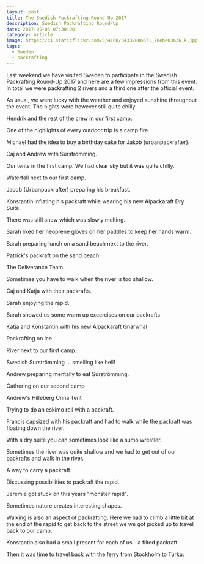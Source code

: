 ```yaml
---
layout: post
title: The Swedish Packrafting Round-Up 2017
description: Swedish Packrafting Round-Up
date: 2017-05-05 07:30:00
category: article
image: https://c1.staticflickr.com/5/4160/34332806671_78ebe03636_k.jpg
tags:
  - Sweden
  - packrafting
---
```

Last weekend we have visited Sweden to participate in the Swedish Packrafting Round-Up 2017 and here are a few impressions from this event. In total we were packrafting 2 rivers and a third one after the official event.

As usual, we were lucky with the weather and enjoyed sunshine throughout the event. The nights were however still quite chilly.

<amp-img src="https://c1.staticflickr.com/5/4160/34332806671_78ebe03636_k.jpg" width="2048" height="1367" layout="responsive" alt="Swedish Packrafting Round-Up 2017 - Preparation and Departure"></amp-img>


<!--more-->

Hendrik and the rest of the crew in our first camp.

<a data-flickr-embed="true"  href="https://www.flickr.com/photos/90204224@N07/33653394973/in/dateposted-public/" title="Swedish Packrafting Round Up"><amp-img src="https://c1.staticflickr.com/3/2848/33653394973_50d74d6e17_k.jpg" width="2048" height="1367" layout="responsive" alt="Swedish Packrafting Round Up"></amp-img></a><script async src="//embedr.flickr.com/assets/client-code.js" charset="utf-8"></script>

One of the highlights of every outdoor trip is a camp fire.

<a data-flickr-embed="true"  href="https://www.flickr.com/photos/90204224@N07/33653396563/in/dateposted-public/" title="Swedish Packrafting Round Up"><amp-img src="https://c1.staticflickr.com/5/4172/33653396563_f403387e21_k.jpg" width="2048" height="1367" layout="responsive" alt="Swedish Packrafting Round Up"></amp-img></a><script async src="//embedr.flickr.com/assets/client-code.js" charset="utf-8"></script>

Michael had the idea to buy a birthday cake for Jakob (urbanpackrafter).

<a data-flickr-embed="true"  href="https://www.flickr.com/photos/90204224@N07/33620937414/in/dateposted-public/" title="Swedish Packrafting Round Up"><amp-img src="https://c1.staticflickr.com/5/4175/33620937414_7220edeee6_k.jpg" width="2048" height="1367" layout="responsive" alt="Swedish Packrafting Round Up"></amp-img></a><script async src="//embedr.flickr.com/assets/client-code.js" charset="utf-8"></script>

Caj and Andrew with Surströmming.

<a data-flickr-embed="true"  href="https://www.flickr.com/photos/90204224@N07/33620938984/in/dateposted-public/" title="Swedish Packrafting Round Up"><amp-img src="https://c1.staticflickr.com/5/4188/33620938984_828dfbdb7b_k.jpg" width="2048" height="1367" layout="responsive" alt="Swedish Packrafting Round Up"></amp-img></a><script async src="//embedr.flickr.com/assets/client-code.js" charset="utf-8"></script>

Our tents in the first camp. We had clear sky but it was quite chilly.

<a data-flickr-embed="true"  href="https://www.flickr.com/photos/90204224@N07/34463156265/in/dateposted-public/" title="MSR Hubba Hubba and Hilleberg Anjan night"><amp-img src="https://c1.staticflickr.com/5/4189/34463156265_76e2e3fc85_k.jpg" width="2048" height="1367" layout="responsive" alt="MSR Hubba Hubba and Hilleberg Anjan night"></amp-img></a><script async src="//embedr.flickr.com/assets/client-code.js" charset="utf-8"></script>

Waterfall next to our first camp.

<a data-flickr-embed="true"  href="https://www.flickr.com/photos/90204224@N07/34463159145/in/dateposted-public/" title="Swedish Packrafting Round Up"><amp-img src="https://c1.staticflickr.com/5/4157/34463159145_91ef45bae0_k.jpg" width="2048" height="1367" layout="responsive" alt="Swedish Packrafting Round Up"></amp-img></a><script async src="//embedr.flickr.com/assets/client-code.js" charset="utf-8"></script>


Jacob (Urbanpackrafter) preparing his breakfast.

<a data-flickr-embed="true"  href="https://www.flickr.com/photos/90204224@N07/34332725051/in/dateposted-public/" title="Swedish Packrafting Round Up"><amp-img src="https://c1.staticflickr.com/3/2866/34332725051_934bfa44da_k.jpg" width="2048" height="1367" layout="responsive" alt="Swedish Packrafting Round Up"></amp-img></a><script async src="//embedr.flickr.com/assets/client-code.js" charset="utf-8"></script>

Konstantin inflating his packraft while wearing his new Alpackaraft Dry Suite.

<a data-flickr-embed="true"  href="https://www.flickr.com/photos/90204224@N07/34303546092/in/dateposted-public/" title="Alpacka Raft Men’s Stowaway Tough"><amp-img src="https://c1.staticflickr.com/5/4165/34303546092_082d7b5e9b_k.jpg" width="2048" height="1367" layout="responsive" alt="Alpacka Raft Men’s Stowaway Tough"></amp-img></a><script async src="//embedr.flickr.com/assets/client-code.js" charset="utf-8"></script>

There was still snow which was slowly melting.

<a data-flickr-embed="true"  href="https://www.flickr.com/photos/90204224@N07/34463168885/in/dateposted-public/" title="Swedish Packrafting Round Up"><amp-img src="https://c1.staticflickr.com/5/4179/34463168885_af0f936188_k.jpg" width="2048" height="1367" layout="responsive" alt="Swedish Packrafting Round Up"></amp-img></a><script async src="//embedr.flickr.com/assets/client-code.js" charset="utf-8"></script>

Sarah liked her neoprene gloves on her paddles to keep her hands warm.

<a data-flickr-embed="true"  href="https://www.flickr.com/photos/90204224@N07/33653421353/in/dateposted-public/" title="Swedish Packrafting Round Up"><amp-img src="https://c1.staticflickr.com/5/4185/33653421353_80703260c1_k.jpg" width="2048" height="1367" layout="responsive" alt="Swedish Packrafting Round Up"></amp-img></a><script async src="//embedr.flickr.com/assets/client-code.js" charset="utf-8"></script>

Sarah preparing lunch on a sand beach next to the river.

<a data-flickr-embed="true"  href="https://www.flickr.com/photos/90204224@N07/34078296130/in/dateposted-public/" title="Swedish Packrafting Round Up"><amp-img src="https://c1.staticflickr.com/5/4192/34078296130_e693b8643d_k.jpg" width="2048" height="1367" layout="responsive" alt="Swedish Packrafting Round Up"></amp-img></a><script async src="//embedr.flickr.com/assets/client-code.js" charset="utf-8"></script>

Patrick's packraft on the sand beach.

<a data-flickr-embed="true"  href="https://www.flickr.com/photos/90204224@N07/34463171765/in/dateposted-public/" title="red alpackaraft packraft yukon yak"><amp-img src="https://c1.staticflickr.com/5/4165/34463171765_6cef81e98d_k.jpg" width="2048" height="1367" layout="responsive" alt="red alpackaraft packraft yukon yak"></amp-img></a><script async src="//embedr.flickr.com/assets/client-code.js" charset="utf-8"></script>

The Deliverance Team.

<a data-flickr-embed="true"  href="https://www.flickr.com/photos/90204224@N07/34332763521/in/dateposted-public/" title="Swedish Packrafting Round Up"><amp-img src="https://c1.staticflickr.com/5/4191/34332763521_96956058ce_k.jpg" width="2048" height="1367" layout="responsive" alt="Swedish Packrafting Round Up"></amp-img></a><script async src="//embedr.flickr.com/assets/client-code.js" charset="utf-8"></script>

Sometimes you have to walk when the river is too shallow.

<a data-flickr-embed="true"  href="https://www.flickr.com/photos/90204224@N07/34332768561/in/dateposted-public/" title="Swedish Packrafting Round Up"><amp-img src="https://c1.staticflickr.com/5/4158/34332768561_a336a816d9_k.jpg" width="2048" height="1367" layout="responsive" alt="Swedish Packrafting Round Up"></amp-img></a><script async src="//embedr.flickr.com/assets/client-code.js" charset="utf-8"></script>

Caj and Katja with their packrafts.

<a data-flickr-embed="true"  href="https://www.flickr.com/photos/90204224@N07/34332769781/in/dateposted-public/" title="Swedish Packrafting Round Up"><amp-img src="https://c1.staticflickr.com/5/4165/34332769781_df4fe55ef6_k.jpg" width="2048" height="1367" layout="responsive" alt="Swedish Packrafting Round Up"></amp-img></a><script async src="//embedr.flickr.com/assets/client-code.js" charset="utf-8"></script>

Sarah enjoying the rapid.

<a data-flickr-embed="true"  href="https://www.flickr.com/photos/90204224@N07/34463202215/in/dateposted-public/" title="Sarah Tingey Alpackaraft"><amp-img src="https://c1.staticflickr.com/5/4157/34463202215_f4d5e1aecd_k.jpg" width="2048" height="1367" layout="responsive" alt="Sarah Tingey Alpackaraft"></amp-img></a><script async src="//embedr.flickr.com/assets/client-code.js" charset="utf-8"></script>

Sarah showed us some warm up excercises on our packrafts

<a data-flickr-embed="true"  href="https://www.flickr.com/photos/90204224@N07/33620984384/in/dateposted-public/" title="Swedish Packrafting Round Up"><amp-img src="https://c1.staticflickr.com/5/4162/33620984384_44386f983c_k.jpg" width="2048" height="1367" layout="responsive" alt="Swedish Packrafting Round Up"></amp-img></a><script async src="//embedr.flickr.com/assets/client-code.js" charset="utf-8"></script>

Katja and Konstantin with his new Alpackaraft Gnarwhal

<a data-flickr-embed="true"  href="https://www.flickr.com/photos/90204224@N07/34078321490/in/dateposted-public/" title="Alpackaraft Gnarwhal"><amp-img src="https://c1.staticflickr.com/5/4194/34078321490_ce84ac99e0_k.jpg" width="2048" height="1367" layout="responsive" alt="Alpackaraft Gnarwhal"></amp-img></a><script async src="//embedr.flickr.com/assets/client-code.js" charset="utf-8"></script>

Packrafting on ice.

<a data-flickr-embed="true"  href="https://www.flickr.com/photos/90204224@N07/33620992814/in/dateposted-public/" title="Ice Packrafting"><amp-img src="https://c1.staticflickr.com/5/4194/33620992814_e0d28353bc_k.jpg" width="2048" height="1367" layout="responsive" alt="Ice Packrafting"></amp-img></a><script async src="//embedr.flickr.com/assets/client-code.js" charset="utf-8"></script>

River next to our first camp.

<a data-flickr-embed="true"  href="https://www.flickr.com/photos/90204224@N07/33620994484/in/dateposted-public/" title="Swedish Packrafting Round Up 2017"><amp-img src="https://c1.staticflickr.com/5/4177/33620994484_a8b3177202_k.jpg" width="2048" height="1367" layout="responsive" alt="Swedish Packrafting Round Up 2017"></amp-img></a><script async src="//embedr.flickr.com/assets/client-code.js" charset="utf-8"></script>

Swedish Surströmming ... smelling like hell!

<a data-flickr-embed="true"  href="https://www.flickr.com/photos/90204224@N07/33621011044/in/dateposted-public/" title="Swedish Surströmming"><amp-img src="https://c1.staticflickr.com/5/4178/33621011044_c1f2e75b01_k.jpg" width="2048" height="1367" layout="responsive" alt="Swedish Surströmming"></amp-img></a><script async src="//embedr.flickr.com/assets/client-code.js" charset="utf-8"></script>

Andrew preparing mentally to eat Surströmming.

<a data-flickr-embed="true"  href="https://www.flickr.com/photos/90204224@N07/34332802861/in/dateposted-public/" title="Swedish Packrafting Round Up 2017"><amp-img src="https://c1.staticflickr.com/5/4178/34332802861_61831701a8_k.jpg" width="2048" height="1367" layout="responsive" alt="Swedish Packrafting Round Up 2017"></amp-img></a><script async src="//embedr.flickr.com/assets/client-code.js" charset="utf-8"></script>


Gathering on our second camp

<a data-flickr-embed="true"  href="https://www.flickr.com/photos/90204224@N07/33621015994/in/dateposted-public/" title="Swedish Packrafting Round Up 2017"><amp-img src="https://c1.staticflickr.com/5/4183/33621015994_e15d3d7b6d_k.jpg" width="2048" height="1367" layout="responsive" alt="Swedish Packrafting Round Up 2017"></amp-img></a><script async src="//embedr.flickr.com/assets/client-code.js" charset="utf-8"></script>

Andrew's Hilleberg Unna Tent

<a data-flickr-embed="true"  href="https://www.flickr.com/photos/90204224@N07/33621016464/in/dateposted-public/" title="Green Hilleberg Unna Tent"><amp-img src="https://c1.staticflickr.com/3/2848/33621016464_2ff02dc696_k.jpg" width="2048" height="1367" layout="responsive" alt="Green Hilleberg Unna Tent"></amp-img></a><script async src="//embedr.flickr.com/assets/client-code.js" charset="utf-8"></script>

Trying to do an eskimo roll with a packraft.

<a data-flickr-embed="true"  href="https://www.flickr.com/photos/90204224@N07/34303627122/in/dateposted-public/" title="Packrafting Eskimo Roll"><amp-img src="https://c1.staticflickr.com/5/4173/34303627122_67dc8b8a31_k.jpg" width="2048" height="1367" layout="responsive" alt="Packrafting Eskimo Roll"></amp-img></a><script async src="//embedr.flickr.com/assets/client-code.js" charset="utf-8"></script>

Francis capsized with his packraft and had to walk while the packraft was floating down the river.

<a data-flickr-embed="true"  href="https://www.flickr.com/photos/90204224@N07/34421881636/in/dateposted-public/" title="Swedish Packrafting Round Up 2017"><amp-img src="https://c1.staticflickr.com/5/4178/34421881636_13884c9db9_k.jpg" width="2048" height="1367" layout="responsive" alt="Swedish Packrafting Round Up 2017"></amp-img></a><script async src="//embedr.flickr.com/assets/client-code.js" charset="utf-8"></script>

<a data-flickr-embed="true"  href="https://www.flickr.com/photos/90204224@N07/34303644722/in/dateposted-public/" title="werner shuna paddle"><amp-img src="https://c1.staticflickr.com/5/4156/34303644722_a15d0037f4_k.jpg" width="2048" height="1367" layout="responsive" alt="werner paddle shuna"></amp-img></a><script async src="//embedr.flickr.com/assets/client-code.js" charset="utf-8"></script>

With a dry suite you can sometimes look like a sumo wrestler.

<a data-flickr-embed="true"  href="https://www.flickr.com/photos/90204224@N07/33653498743/in/dateposted-public/" title="dry suite alpacka Packrafting"><amp-img src="https://c1.staticflickr.com/3/2886/33653498743_bfd90710fe_k.jpg" width="2048" height="1367" layout="responsive" alt="dry suite alpacka Packrafting"></amp-img></a><script async src="//embedr.flickr.com/assets/client-code.js" charset="utf-8"></script>

Sometimes the river was quite shallow and we had to get out of our packrafts and walk in the river.

<a data-flickr-embed="true"  href="https://www.flickr.com/photos/90204224@N07/33653505223/in/dateposted-public/" title="Swedish Packrafting Round Up 2017"><amp-img src="https://c1.staticflickr.com/5/4171/33653505223_bce998792a_k.jpg" width="2048" height="1367" layout="responsive" alt="Swedish Packrafting Round Up 2017"></amp-img></a><script async src="//embedr.flickr.com/assets/client-code.js" charset="utf-8"></script>

A way to carry a packraft.

<a data-flickr-embed="true"  href="https://www.flickr.com/photos/90204224@N07/34332846611/in/dateposted-public/" title="Swedish Packrafting Round Up 2017"><amp-img src="https://c1.staticflickr.com/5/4176/34332846611_3b53f0f7f1_k.jpg" width="2048" height="1367" layout="responsive" alt="Swedish Packrafting Round Up 2017"></amp-img></a><script async src="//embedr.flickr.com/assets/client-code.js" charset="utf-8"></script>


Discussing possibilities to packraft the rapid.

<a data-flickr-embed="true"  href="https://www.flickr.com/photos/90204224@N07/34463267325/in/dateposted-public/" title="Swedish Packrafting Round Up 2017"><amp-img src="https://c1.staticflickr.com/5/4185/34463267325_48422701ce_k.jpg" width="2048" height="1367" layout="responsive" alt="Swedish Packrafting Round Up 2017"></amp-img></a><script async src="//embedr.flickr.com/assets/client-code.js" charset="utf-8"></script>

Jeremie got stuck on this years "monster rapid".

<a data-flickr-embed="true"  href="https://www.flickr.com/photos/90204224@N07/33653516893/in/dateposted-public/" title="Swedish Packrafting Round Up 2017"><amp-img src="https://c1.staticflickr.com/5/4172/33653516893_dc6c208b54_k.jpg" width="2048" height="1367" layout="responsive" alt="Swedish Packrafting Round Up 2017"></amp-img></a><script async src="//embedr.flickr.com/assets/client-code.js" charset="utf-8"></script>

Sometimes nature creates interesting shapes.

<a data-flickr-embed="true"  href="https://www.flickr.com/photos/90204224@N07/34078368880/in/dateposted-public/" title="Swedish Packrafting Round Up 2017"><amp-img src="https://c1.staticflickr.com/5/4188/34078368880_12239b3560_k.jpg" width="1367" height="2048" layout="responsive" alt="Swedish Packrafting Round Up 2017"></amp-img></a><script async src="//embedr.flickr.com/assets/client-code.js" charset="utf-8"></script>


Walking is also an aspect of packrafting. Here we had to climb a little bit at the end of the rapid to get back to the street we we got picked up to travel back to our camp.

<a data-flickr-embed="true"  href="https://www.flickr.com/photos/90204224@N07/34332857121/in/dateposted-public/" title="Swedish Packrafting Round Up 2017"><amp-img src="https://c1.staticflickr.com/5/4168/34332857121_467cdbffda_k.jpg" width="2048" height="1367" layout="responsive" alt="Swedish Packrafting Round Up 2017"></amp-img></a><script async src="//embedr.flickr.com/assets/client-code.js" charset="utf-8"></script>


Konstantin also had a small present for each of us - a filted packraft.

<a data-flickr-embed="true"  href="https://www.flickr.com/photos/90204224@N07/34463278585/in/dateposted-public/" title="Swedish Packrafting Round Up 2017"><amp-img src="https://c1.staticflickr.com/5/4186/34463278585_7ff3d8f33d_k.jpg" width="2048" height="1367" layout="responsive" alt="Swedish Packrafting Round Up 2017"></amp-img></a><script async src="//embedr.flickr.com/assets/client-code.js" charset="utf-8"></script>

Then it was time to travel back with the ferry from Stockholm to Turku.

<a data-flickr-embed="true"  href="https://www.flickr.com/photos/90204224@N07/34303660412/in/dateposted-public/" title="Viking Line Ferry Amorella Turku Stockholm"><amp-img src="https://c1.staticflickr.com/5/4182/34303660412_89cc7d9887_k.jpg" width="2048" height="1367" layout="responsive" alt="Viking Line Ferry Amorella Turku Stockholm"></amp-img></a><script async src="//embedr.flickr.com/assets/client-code.js" charset="utf-8"></script>
